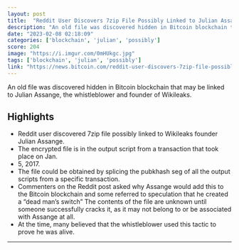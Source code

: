 ```yaml
---
layout: post
title:  "Reddit User Discovers 7zip File Possibly Linked to Julian Assange Hidden in Bitcoin Blockchain"
description: "An old file was discovered hidden in Bitcoin blockchain that may be linked to Julian Assange, the whistleblower and founder of Wikileaks."
date: "2023-02-08 02:18:09"
categories: ['blockchain', 'julian', 'possibly']
score: 204
image: "https://i.imgur.com/0mHUkgc.jpg"
tags: ['blockchain', 'julian', 'possibly']
link: "https://news.bitcoin.com/reddit-user-discovers-7zip-file-possibly-linked-to-julian-assange-hidden-in-bitcoin-blockchain/"
---
```


An old file was discovered hidden in Bitcoin blockchain that may be linked to Julian Assange, the whistleblower and founder of Wikileaks.

## Highlights

- Reddit user discovered 7zip file possibly linked to Wikileaks founder Julian Assange.
- The encrypted file is in the output script from a transaction that took place on Jan.
- 5, 2017.
- The file could be obtained by splicing the pubkhash seg of all the output scripts from a specific transaction.
- Commenters on the Reddit post asked why Assange would add this to the Bitcoin blockchain and some referred to speculation that he created a “dead man’s switch” The contents of the file are unknown until someone successfully cracks it, as it may not belong to or be associated with Assange at all.
- At the time, many believed that the whistleblower used this tactic to prove he was alive.

---
